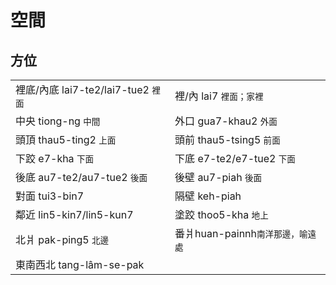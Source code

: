 # 空間

## 方位

|  |  |
| :--- | :--- |
| 裡底/內底 lai7-te2/lai7-tue2 `裡面` | 裡/內 lai7 `裡面；家裡` |
| 中央 tiong-ng `中間` | 外口 gua7-khau2 `外面` |
|  頭頂 thau5-ting2 `上面` | 頭前 thau5-tsing5 `前面` |
| 下跤 e7-kha `下面` | 下底 e7-te2/e7-tue2 `下面` |
| 後底 au7-te2/au7-tue2 `後面` | 後壁 au7-piah `後面` |
| 對面 tui3-bin7 | 隔壁 keh-piah |
| 鄰近 lin5-kin7/lin5-kun7 | 塗跤 thoo5-kha `地上` |
| 北爿 pak-ping5 `北邊` | 番爿huan-painnh`南洋那邊，喻遠處` |
| 東南西北 tang-lâm-se-pak |  |



